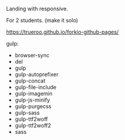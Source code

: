 Landing with responsive.

For 2 students. (make it solo)

https://trueroo.github.io/forkio-github-pages/

gulp:
 - browser-sync
 - del
 - gulp
 - gulp-autoprefixer
 - gulp-concat
 - gulp-file-include
 - gulp-imagemin
 - gulp-js-minify
 - gulp-purgecss
 - gulp-sass
 - gulp-ttf2woff
 - gulp-ttf2woff2
 - sass
